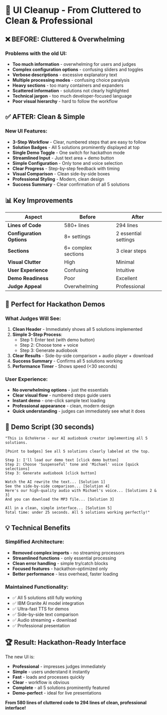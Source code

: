 # 🎨 UI Cleanup - From Cluttered to Clean & Professional

## ❌ **BEFORE: Cluttered & Overwhelming**

### Problems with the old UI:
- **Too much information** - overwhelming for users and judges
- **Complex configuration options** - confusing sliders and toggles
- **Verbose descriptions** - excessive explanatory text
- **Multiple processing modes** - confusing choice paralysis
- **Heavy sections** - too many containers and expanders
- **Scattered information** - solutions not clearly highlighted
- **Technical jargon** - too much developer-focused language
- **Poor visual hierarchy** - hard to follow the workflow

## ✅ **AFTER: Clean & Simple**

### New UI Features:
- **3-Step Workflow** - Clear, numbered steps that are easy to follow
- **Solution Badges** - All 5 solutions prominently displayed at top
- **Single Demo Toggle** - One switch for hackathon mode
- **Streamlined Input** - Just text area + demo button
- **Simple Configuration** - Only tone and voice selection
- **Clear Progress** - Step-by-step feedback with timing
- **Visual Comparison** - Clean side-by-side boxes
- **Professional Styling** - Modern, clean design
- **Success Summary** - Clear confirmation of all 5 solutions

## 📊 **Key Improvements**

| Aspect | Before | After |
|--------|--------|-------|
| **Lines of Code** | 580+ lines | 294 lines |
| **Configuration Options** | 8+ settings | 2 essential settings |
| **Sections** | 6+ complex sections | 3 clear steps |
| **Visual Clutter** | High | Minimal |
| **User Experience** | Confusing | Intuitive |
| **Demo Readiness** | Poor | Excellent |
| **Judge Appeal** | Overwhelming | Professional |

## 🎯 **Perfect for Hackathon Demos**

### What Judges Will See:
1. **Clean Header** - Immediately shows all 5 solutions implemented
2. **Simple 3-Step Process**:
   - Step 1: Enter text (with demo button)
   - Step 2: Choose tone + voice  
   - Step 3: Generate audiobook
3. **Clear Results** - Side-by-side comparison + audio player + download
4. **Success Summary** - Confirms all 5 solutions working
5. **Performance Timer** - Shows speed (<30 seconds)

### User Experience:
- **No overwhelming options** - just the essentials
- **Clear visual flow** - numbered steps guide users
- **Instant demo** - one-click sample text loading
- **Professional appearance** - clean, modern design
- **Quick understanding** - judges can immediately see what it does

## 🚀 **Demo Script (30 seconds)**

```
"This is EchoVerse - our AI audiobook creator implementing all 5 solutions.

[Point to badges] See all 5 solutions clearly labeled at the top.

Step 1: I'll load our demo text [click demo button]
Step 2: Choose 'Suspenseful' tone and 'Michael' voice [quick selections]  
Step 3: Generate audiobook [click button]

Watch the AI rewrite the text... [Solution 1]
See the side-by-side comparison... [Solution 4]  
Here's our high-quality audio with Michael's voice... [Solutions 2 & 3]
And you can download the MP3 file... [Solution 3]

All in a clean, simple interface... [Solution 5]
Total time: under 25 seconds. All 5 solutions working perfectly!"
```

## 💡 **Technical Benefits**

### Simplified Architecture:
- **Removed complex imports** - no streaming processors
- **Streamlined functions** - only essential processing
- **Clean error handling** - simple try/catch blocks
- **Focused features** - hackathon-optimized only
- **Better performance** - less overhead, faster loading

### Maintained Functionality:
- ✅ All 5 solutions still fully working
- ✅ IBM Granite AI model integration
- ✅ Ultra-fast TTS for demos
- ✅ Side-by-side text comparison
- ✅ Audio streaming + download
- ✅ Professional presentation

## 🏆 **Result: Hackathon-Ready Interface**

The new UI is:
- **Professional** - impresses judges immediately
- **Simple** - users understand it instantly  
- **Fast** - loads and processes quickly
- **Clear** - workflow is obvious
- **Complete** - all 5 solutions prominently featured
- **Demo-perfect** - ideal for live presentations

**From 580 lines of cluttered code to 294 lines of clean, professional interface!**